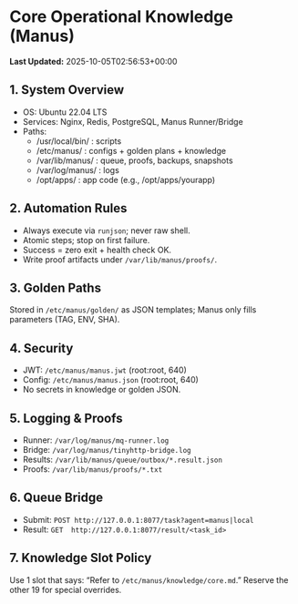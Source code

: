 # Core Operational Knowledge (Manus)
**Last Updated:** 2025-10-05T02:56:53+00:00

## 1. System Overview
- OS: Ubuntu 22.04 LTS
- Services: Nginx, Redis, PostgreSQL, Manus Runner/Bridge
- Paths:
  - /usr/local/bin/ : scripts
  - /etc/manus/     : configs + golden plans + knowledge
  - /var/lib/manus/ : queue, proofs, backups, snapshots
  - /var/log/manus/ : logs
  - /opt/apps/      : app code (e.g., /opt/apps/yourapp)

## 2. Automation Rules
- Always execute via `runjson`; never raw shell.
- Atomic steps; stop on first failure.
- Success = zero exit + health check OK.
- Write proof artifacts under `/var/lib/manus/proofs/`.

## 3. Golden Paths
Stored in `/etc/manus/golden/` as JSON templates; Manus only fills parameters (TAG, ENV, SHA).

## 4. Security
- JWT: `/etc/manus/manus.jwt` (root:root, 640)
- Config: `/etc/manus/manus.json` (root:root, 640)
- No secrets in knowledge or golden JSON.

## 5. Logging & Proofs
- Runner: `/var/log/manus/mq-runner.log`
- Bridge: `/var/log/manus/tinyhttp-bridge.log`
- Results: `/var/lib/manus/queue/outbox/*.result.json`
- Proofs: `/var/lib/manus/proofs/*.txt`

## 6. Queue Bridge
- Submit: `POST http://127.0.0.1:8077/task?agent=manus|local`
- Result: `GET  http://127.0.0.1:8077/result/<task_id>`

## 7. Knowledge Slot Policy
Use 1 slot that says: “Refer to `/etc/manus/knowledge/core.md`.” Reserve the other 19 for special overrides.


